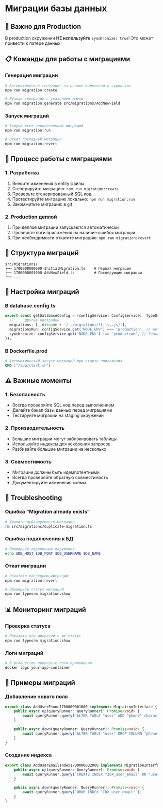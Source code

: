 # Миграции базы данных

## 🚨 Важно для Production

В production окружении **НЕ используйте** `synchronize: true`! Это может привести к потере данных.

## 📋 Команды для работы с миграциями

### Генерация миграции
```bash
# Автоматическая генерация на основе изменений в сущностях
npm run migration:create

# Ручная генерация с указанием имени
npm run migration:generate src/migrations/AddNewField
```

### Запуск миграций
```bash
# Запуск всех невыполненных миграций
npm run migration:run

# Откат последней миграции
npm run migration:revert
```

## 🔄 Процесс работы с миграциями

### 1. Разработка
1. Внесите изменения в entity файлы
2. Сгенерируйте миграцию: `npm run migration:create`
3. Проверьте сгенерированный SQL код
4. Протестируйте миграцию локально: `npm run migration:run`
5. Закоммитьте миграцию в git

### 2. Production деплой
1. При деплое миграции запускаются автоматически
2. Проверьте логи приложения на наличие ошибок миграции
3. При необходимости откатите миграцию: `npm run migration:revert`

## 📁 Структура миграций

```
src/migrations/
├── 1700000000000-InitialMigration.ts    # Первая миграция
├── 1700000001000-AddNewField.ts         # Последующие миграции
└── ...
```

## 🔧 Настройка миграций

### В database.config.ts
```typescript
export const getDatabaseConfig = (configService: ConfigService): TypeOrmModuleOptions => ({
  // ... другие настройки
  migrations: [__dirname + '/../migrations/*{.ts,.js}'],
  migrationsRun: configService.get('NODE_ENV') === 'production', // Автоматический запуск в production
  synchronize: configService.get('NODE_ENV') !== 'production', // Только для разработки
});
```

### В Dockerfile.prod
```dockerfile
# Автоматический запуск миграций при старте приложения
CMD ["/app/start.sh"]
```

## ⚠️ Важные моменты

### 1. Безопасность
- Всегда проверяйте SQL код перед выполнением
- Делайте бэкап базы данных перед миграциями
- Тестируйте миграции на staging окружении

### 2. Производительность
- Большие миграции могут заблокировать таблицы
- Используйте индексы для ускорения запросов
- Разбивайте большие миграции на несколько

### 3. Совместимость
- Миграции должны быть идемпотентными
- Всегда проверяйте обратную совместимость
- Документируйте изменения схемы

## 🐛 Troubleshooting

### Ошибка "Migration already exists"
```bash
# Удалите дублирующиеся миграции
rm src/migrations/duplicate-migration.ts
```

### Ошибка подключения к БД
```bash
# Проверьте переменные окружения
echo $DB_HOST $DB_PORT $DB_USERNAME $DB_NAME
```

### Откат миграции
```bash
# Откатите последнюю миграцию
npm run migration:revert

# Проверьте статус миграций
npm run typeorm migration:show
```

## 📊 Мониторинг миграций

### Проверка статуса
```bash
# Показать все миграции и их статус
npm run typeorm migration:show
```

### Логи миграций
```bash
# В production проверьте логи приложения
docker logs your-app-container
```

## 🔄 Примеры миграций

### Добавление нового поля
```typescript
export class AddUserPhone1700000001000 implements MigrationInterface {
    public async up(queryRunner: QueryRunner): Promise<void> {
        await queryRunner.query(`ALTER TABLE "user" ADD "phone" character varying`);
    }

    public async down(queryRunner: QueryRunner): Promise<void> {
        await queryRunner.query(`ALTER TABLE "user" DROP COLUMN "phone"`);
    }
}
```

### Создание индекса
```typescript
export class AddUserEmailIndex1700000002000 implements MigrationInterface {
    public async up(queryRunner: QueryRunner): Promise<void> {
        await queryRunner.query(`CREATE INDEX "IDX_user_email" ON "user" ("email")`);
    }

    public async down(queryRunner: QueryRunner): Promise<void> {
        await queryRunner.query(`DROP INDEX "IDX_user_email"`);
    }
}
```

